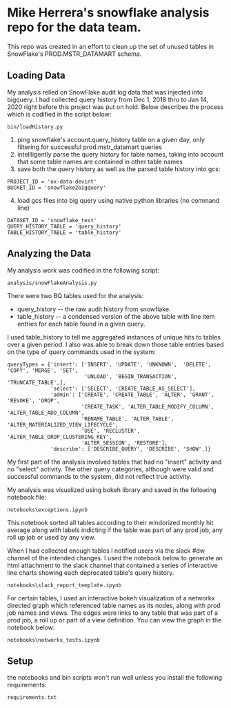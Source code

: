 Mike Herrera's snowflake analysis repo for the data team.
==========
This repo was created in an effort to clean up the set of unused tables in SnowFlake's PROD.MSTR_DATAMART schema.

Loading Data
-----
My analysis relied on SnowFlake audit log data that was injected into bigquery. I had collected query history from Dec 1, 2018 thru to Jan 14, 2020 right before this project was put on hold. Below describes the process which is codified in the script below:

```
bin/loadHistory.py
```

1. ping snowflake's account.query_history table on a given day, only filtering for successful prod.mstr_datamart queries
2. intellligently parse the query history for table names, taking into account that some table names are contained in other table names
3. save both the query history as well as the parsed table history into gcs:

```
PROJECT_ID = 'ox-data-devint'
BUCKET_ID = 'snowflake2bigquery'
```
4. load gcs files into big query using native python libraries (no command line)
```
DATASET_ID = 'snowflake_test'
QUERY_HISTORY_TABLE = 'query_history'
TABLE_HISTORY_TABLE = 'table_history'
```

Analyzing the Data
-----
My analysis work was codified in the following script:

```
analysis/snowFlakeAnalysis.py
```

There were two BQ tables used for the analysis:

* query_history -- the raw audit history from snowflake.
* table_history -- a condensed version of the above table with line item entries for each table found in a given query.

I used table_history to tell me aggregated instances of unique hits to tables over a given period. I also was able to break down those table entries based on the type of query commands used in the system:

```
queryTypes = {'insert': ['INSERT', 'UPDATE', 'UNKNOWN',  'DELETE', 'COPY', 'MERGE', 'SET',
                         'UNLOAD', 'BEGIN_TRANSACTION', 'TRUNCATE_TABLE',],
              'select': ['SELECT', 'CREATE_TABLE_AS_SELECT'],
              'admin': ['CREATE', 'CREATE_TABLE', 'ALTER', 'GRANT', 'REVOKE', 'DROP',
                        'CREATE_TASK', 'ALTER_TABLE_MODIFY_COLUMN', 'ALTER_TABLE_ADD_COLUMN',
                        'RENAME_TABLE', 'ALTER_TABLE', 'ALTER_MATERIALIZED_VIEW_LIFECYCLE',
                        'USE', 'RECLUSTER', 'ALTER_TABLE_DROP_CLUSTERING_KEY',
                        'ALTER_SESSION', 'RESTORE'],
              'describe': ['DESCRIBE_QUERY', 'DESCRIBE', 'SHOW',]}
```

My first part of the analysis involved tables that had no "insert" activity and no "select" activity. The other query categories, although were valid and successful commands to the system, did not reflect true activity.

My analysis was visualized using bokeh library and saved in the following notebook file:

```
notebooks\exceptions.ipynb
```

This notebook sorted all tables according to their windorized monthly hit average along with labels indicting if the table was part of any prod job, any roll up job or used by any view.

When I had collected enough tables I notified users via the slack #dw channel of the intended changes. I used the notebook below to generate an html attachment to the slack channel that contained a series of interactive line charts showing each deprecated table's query history.

```
notebooks\slack_report_template.ipynb
```

For certain tables, I used an interactive bokeh visualization of a networkx directed graph which referenced table names as its nodes, along with prod job names and views. The edges were links to any table that was part of a prod job, a roll up or part of a view definition. You can view the graph in the notebook below:

```
notebooks\networkx_tests.ipynb
```

Setup
----
the notebooks and bin scripts won't run well unless you install the following requirements:

```
requirements.txt
```
